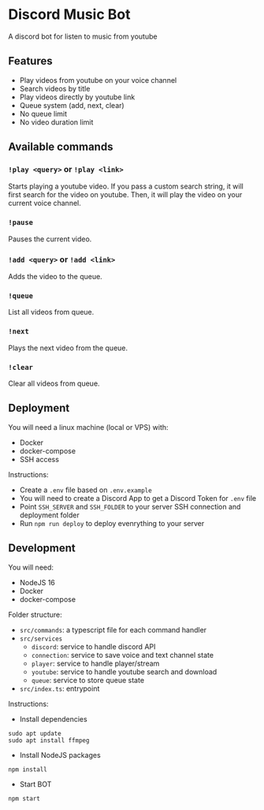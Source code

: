 # Discord Music Bot

A discord bot for listen to music from youtube

## Features

* Play videos from youtube on your voice channel
* Search videos by title 
* Play videos directly by youtube link 
* Queue system (add, next, clear)
* No queue limit
* No video duration limit

## Available commands

### `!play <query>` or `!play <link>`

Starts playing a youtube video.
If you pass a custom search string, it will first search for the video on youtube.
Then, it will play the video on your current voice channel.

### `!pause`

Pauses the current video.

### `!add <query>` or `!add <link>`

Adds the video to the queue.

### `!queue`

List all videos from queue.

### `!next`

Plays the next video from the queue.

### `!clear`

Clear all videos from queue.

## Deployment

You will need a linux machine (local or VPS) with:

* Docker
* docker-compose
* SSH access

Instructions:

* Create a `.env` file based on `.env.example`
* You will need to create a Discord App to get a Discord Token for `.env` file
* Point `SSH_SERVER` and `SSH_FOLDER` to your server SSH connection and deployment folder
* Run `npm run deploy` to deploy evenrything to your server


## Development

You will need:

* NodeJS 16
* Docker
* docker-compose

Folder structure:

* `src/commands`: a typescript file for each command handler
* `src/services`
  * `discord`: service to handle discord API
  * `connection`: service to save voice and text channel state
  * `player`: service to handle player/stream
  * `youtube`: service to handle youtube search and download
  * `queue`: service to store queue state
* `src/index.ts`: entrypoint

Instructions:

* Install dependencies

```
sudo apt update
sudo apt install ffmpeg
```

* Install NodeJS packages

```
npm install
```

* Start BOT

```
npm start
```